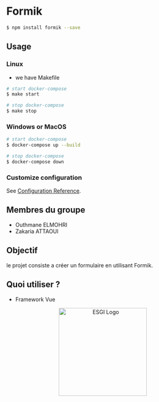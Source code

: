 # Formik

```bash
$ npm install formik --save
```

## Usage
### Linux
 - we have Makefile

```bash
# start docker-compose
$ make start 

# stop docker-compose
$ make stop 
```
### Windows or MacOS
```bash
# start docker-compose
$ docker-compose up --build
```

```bash
# stop docker-compose
$ docker-compose down
```

### Customize configuration
See [Configuration Reference](https://cli.vuejs.org/config/).

## Membres du groupe
- Outhmane ELMOHRI
- Zakaria ATTAOUI

## Objectif
le projet consiste a créer un formulaire en utilisant Formik.
## Quoi utiliser ?
- Framework Vue

<p align="center">
  <a href="https://www.esgi.fr/" target="blank"><img src="https://secure.meetupstatic.com/photos/event/5/3/2/600_484801330.jpeg" width="230" alt="ESGI Logo" /></a>
</p>
